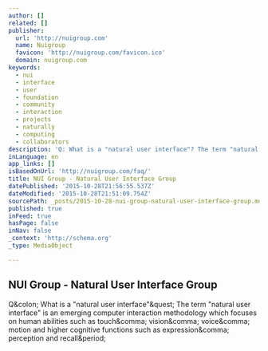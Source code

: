 ```yaml
---
author: []
related: []
publisher:
  url: 'http://nuigroup.com'
  name: Nuigroup
  favicon: 'http://nuigroup.com/favicon.ico'
  domain: nuigroup.com
keywords:
  - nui
  - interface
  - user
  - foundation
  - community
  - interaction
  - projects
  - naturally
  - computing
  - collaborators
description: 'Q: What is a "natural user interface"? The term "natural user interface" is an emerging computer interaction methodology which focuses on human abilities such as touch, vision, voice, motion and higher cognitive functions such as expression, perception and recall.'
inLanguage: en
app_links: []
isBasedOnUrl: 'http://nuigroup.com/faq/'
title: NUI Group - Natural User Interface Group
datePublished: '2015-10-28T21:56:55.537Z'
dateModified: '2015-10-28T21:51:09.754Z'
sourcePath: _posts/2015-10-28-nui-group-natural-user-interface-group.md
published: true
inFeed: true
hasPage: false
inNav: false
_context: 'http://schema.org'
_type: MediaObject

---
```

<article style=""><h1>NUI Group - Natural User Interface Group</h1><p>Q&amp;colon; What is a "natural user interface"&amp;quest; The term "natural user interface" is an emerging computer interaction methodology which focuses on human abilities such as touch&amp;comma; vision&amp;comma; voice&amp;comma; motion and higher cognitive functions such as expression&amp;comma; perception and recall&amp;period;</p></article>